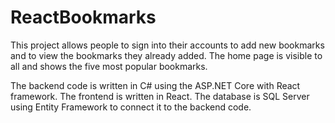 # ReactBookmarks
This project allows people to sign into their accounts to add new bookmarks and to view the bookmarks they already added. The home page is visible to all and shows the five most popular bookmarks.

The backend code is written in C# using the ASP.NET Core with React framework. The frontend is written in React. The database is SQL Server using Entity Framework to connect it to the backend code.
